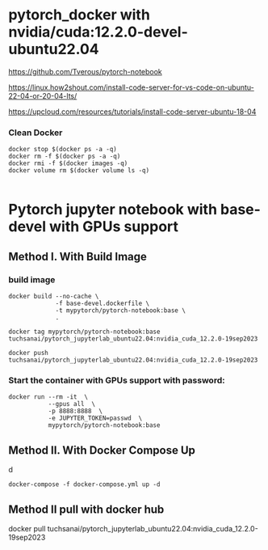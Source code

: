 # pytorch_docker with nvidia/cuda:12.2.0-devel-ubuntu22.04

https://github.com/Tverous/pytorch-notebook

https://linux.how2shout.com/install-code-server-for-vs-code-on-ubuntu-22-04-or-20-04-lts/


https://upcloud.com/resources/tutorials/install-code-server-ubuntu-18-04

### Clean Docker

```
docker stop $(docker ps -a -q)
docker rm -f $(docker ps -a -q)
docker rmi -f $(docker images -q)
docker volume rm $(docker volume ls -q)


```


# Pytorch jupyter notebook with base-devel with GPUs support
## Method I.  With Build Image

### build image

```
docker build --no-cache \
             -f base-devel.dockerfile \
             -t mypytorch/pytorch-notebook:base \
             .
```

```
docker tag mypytorch/pytorch-notebook:base  tuchsanai/pytorch_jupyterlab_ubuntu22.04:nvidia_cuda_12.2.0-19sep2023
```
```
docker push tuchsanai/pytorch_jupyterlab_ubuntu22.04:nvidia_cuda_12.2.0-19sep2023
```

### Start the container with GPUs support with password:
```
docker run --rm -it  \
           --gpus all  \
           -p 8888:8888  \
           -e JUPYTER_TOKEN=passwd  \
           mypytorch/pytorch-notebook:base
```

## Method II.  With Docker Compose Up 

d
```
docker-compose -f docker-compose.yml up -d
```

## Method II  pull with docker hub

docker pull  tuchsanai/pytorch_jupyterlab_ubuntu22.04:nvidia_cuda_12.2.0-19sep2023